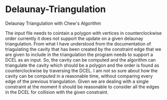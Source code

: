 # Delaunay-Triangulation
Delaunay Triangulation with Chew's Algorithm 

The input file needs to cointain a polygon with vertices in counterclockwise order currently it does not support the update on a given delaunay triangulation. 
From what I have understood from the documentation of triagulating the cavity that has been created by the constraint edge that we are given to include in the triangulation the program needs to support a DCEL as an input.
So, the cavity can be computed and the algorithm can triangulate the cavity which should be a polygon and the order is found as counterclockwise by traversing the DCEL.
I am not so sure about how the cavity can be computed in a reasonable time, without comparing every edge of the previous triangulation. Given we are dealing with a single constraint at the moment it should be reasonable to consider all the edges in the DCEL for collision with the given constraint. 
